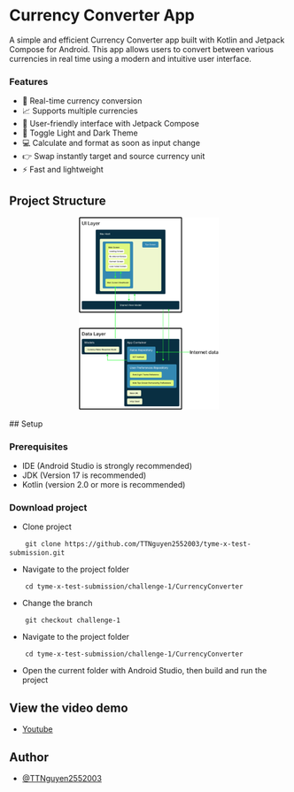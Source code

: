 # Currency Converter App
A simple and efficient Currency Converter app built with Kotlin and Jetpack Compose for Android. This app allows users to convert between various currencies in real time using a modern and intuitive user interface.

### Features
- 💱 Real-time currency conversion
- 📈 Supports multiple currencies
- 🔄 User-friendly interface with Jetpack Compose
- 🌙 Toggle Light and Dark Theme
- 💻 Calculate and format as soon as input change
- 👉 Swap instantly target and source currency unit
- ⚡️ Fast and lightweight

## Project Structure
<p align="center">
    <img src="https://github.com/TTNguyen2552003/tyme-x-test-submission/blob/challenge-1/challenge-1/CurrencyConverter/app_architecture.svg" alt="Unscramble screen app" width="50%" height="50%">
</p>
## Setup

### Prerequisites
- IDE (Android Studio is strongly recommended)
- JDK (Version 17 is recommended)
- Kotlin (version 2.0 or more is recommended)

### Download project
- Clone project
```
    git clone https://github.com/TTNguyen2552003/tyme-x-test-submission.git
```
- Navigate to the project folder
```
    cd tyme-x-test-submission/challenge-1/CurrencyConverter
```
- Change the branch
```
    git checkout challenge-1
```
- Navigate to the project folder
```
    cd tyme-x-test-submission/challenge-1/CurrencyConverter
```
- Open the current folder with Android Studio, then build and run the project

## View the video demo
- [Youtube](https://www.youtube.com/watch?v=sChcae3BKwM)

## Author
- [@TTNguyen2552003](https://www.github.com/TTNguyen2552003)
